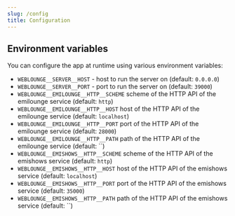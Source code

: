 ```yaml
---
slug: /config
title: Configuration
---
```


## Environment variables

You can configure the app at runtime using various environment variables:

- `WEBLOUNGE__SERVER__HOST` -
  host to run the server on
  (default: `0.0.0.0`)
- `WEBLOUNGE__SERVER__PORT` -
  port to run the server on
  (default: `39000`)
- `WEBLOUNGE__EMILOUNGE__HTTP__SCHEME`
  scheme of the HTTP API of the emilounge service
  (default: `http`)
- `WEBLOUNGE__EMILOUNGE__HTTP__HOST`
  host of the HTTP API of the emilounge service
  (default: `localhost`)
- `WEBLOUNGE__EMILOUNGE__HTTP__PORT`
  port of the HTTP API of the emilounge service
  (default: `28000`)
- `WEBLOUNGE__EMILOUNGE__HTTP__PATH`
  path of the HTTP API of the emilounge service
  (default: ``)
- `WEBLOUNGE__EMISHOWS__HTTP__SCHEME`
  scheme of the HTTP API of the emishows service
  (default: `http`)
- `WEBLOUNGE__EMISHOWS__HTTP__HOST`
  host of the HTTP API of the emishows service
  (default: `localhost`)
- `WEBLOUNGE__EMISHOWS__HTTP__PORT`
  port of the HTTP API of the emishows service
  (default: `35000`)
- `WEBLOUNGE__EMISHOWS__HTTP__PATH`
  path of the HTTP API of the emishows service
  (default: ``)

